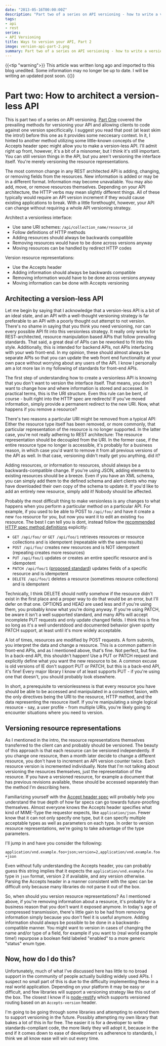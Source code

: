 ```yaml
---
date: "2013-05-16T00:00:00Z"
description: "Part two of a series on API versioning - how to write a version-less REST API"
tags:
- api
- rest
series:
- API Versioning
title: Ways to version your API, Part 2
image: version-api-part-2.png
summary: Part two of a series on API versioning - how to write a version-less REST API
---
```


{{<tip "warning">}}
This article was written long ago and imported to this blog unedited. Some information may no longer be up to date. I will be writing an updated post soon.
{{</tip>}}

# Part two: How to architect a version-less API

This is part two of a series on API versioning. [Part One](/blog/2013-05-09-ways-to-version-your-api/) covered the prevailing methods for versioning your API and allowing clients to code against one version specificically. I suggest you read that post (at least skim the intro!) before this one as it provides some neccesary context. In it, I hinted to another method utilizing some little-known concepts of the Accepts header spec might allow you to make a version-less API. I'll admit right up front, however, it's a bit of a misnomer, but I think it's still important. You can still version things in the API, but you aren't versioning the interface itself. You're merely versioning the resource representations.

The most common change in any REST architected API is adding, changing, or removing fields from the resources. New information is added or may be in a different format. Information may become unavailable. You may also add, move, or remove resources themselves. Depending on your API architecture, the HTTP verbs may mean slightly different things. All of these typically would require an API version increment if they would cause existing applications to break. With a little forethought, however, your API can change without requiring a whole API versioning strategy.

Architect a versionless interface:

* Use sane URI schemes: `/api/collection_name/resource_id`
* Follow definitions of HTTP methods
* Adding resources should always be backwards compatible
* Removing resources would have to be done across versions anyway
* Moving resources can be handled by redirect HTTP codes

Version resource representations:

* Use the Accepts header
* Adding information should always be backwards compatible
* Removing information would have to be done across versions anyway
* Moving information can be done with Accepts versioning

## Architecting a version-less API

Let me begin by saying that I acknowledge that a version-less API is a bit of an ideal state, and an API with a well-thought versioning strategy is far preferable to an API with a poorly thought out attempt to not version. There's no shame in saying that you think you need versioning, nor can every possible API fit into this versionless strategy. It really only works for REST-architected, resource manipulation based APIs that follow prevailing standards. That said, a great deal of APIs can be reworked to fit into this style. Additionally, this is intended for backend APIs, not APIs interfacing with your web front-end. In my opinion, these should almost always be separate APIs so that you can update the web front end functionality at your own pace without worrying about any users of the API. I know I personally am a lot more lax in my following of standards for front-end APIs. 

The first step of understanding how to create a versionless API is knowing that you don't want to version the interface itself. That means, you don't want to change how and where information is stored and accessed. In practical terms, this is the URI structure. Even this rule can be bent, of course - built right into the HTTP spec are redirects! If you've moved information, simply provide a permanent redirect to the new URI. Now, what happens if you remove a resource?

There's two reasons a particular URI might be removed from a typical API: Either the resource type itself has been removed, or more commonly, that particular representation of the resource is no longer supported. In the latter case, you're not really adhering to REST architecture: The resource representation should be decoupled from the URI. In the former case, if the entire resource type no longer is accessible, it's probably for a business reason, in which case you'd want to remove it from all previous versions of the API as well. In that case, versioning didn't really get you anything, did it?

Adding resources, or information to resources, should always be a backwards-compatible change. If you're using JSON, adding elements to existing resources should be a breeze. Even if you have an XML schema, you can simply add them to the defined schema and alert clients who may have downloaded their own copy of the schema to update it. If you'd like to add an entirely new resource, simply add it! Nobody should be affected.

Probably the most difficult thing to make versionless is any changes to what happens when you perform a particular method on a particular API. For example, if you used to be able to POST to `/api/foo/` and have it create a new `foo` resource for you, but now you want it to edit an existing `foo` resource. The best I can tell you is dont, instead follow the [recommended HTTP spec method definitions](http://www.w3.org/Protocols/rfc2616/rfc2616-sec9.html) explicitly:

* `GET /api/foo/` or `GET /api/foo/1` retrieves resources or resource collections and is idempotent (repeatable with the same results)
* `POST /api/foo/` creates new resources and is NOT idempotent (repeating creates more resources)
* `PUT /api/foo/1` updates or creates an entire specific resource and is idempotent
* `PATCH /api/foo/1` ([proposed standard](http://tools.ietf.org/html/rfc5789)) updates fields of a specific resource and is idempotent
* `DELETE /api/foo/1` deletes a resource (sometimes resource collections) and is idempotent

Technically, I think DELETE should notify somehow if the resource didn't exist in the first place and a proper way to do that would be an error, but I'll defer on that one. OPTIONS and HEAD are used less and if you're using them, you probably know what you're doing anyway. If you're using PATCH, be aware it isn't a well supported standard, and many APIs will accept incomplete PUT requests and only update changed fields. I think this is fine so long as it's a well understdood and documented behavior given spotty PATCH support, at least until it's more widely acceptable.

A lot of times, resources are modified by POST requests. A form submits, you interpret the data and change a resource. This is a common pattern in front-end APIs, and as I mentioned above, that's fine. Not perfect, but fine. In a back-end API, this shouldn't happen! Use a PUT or PATCH request and explicitly define what you want the new resource to be. A common excuse is old versions of IE don't support PUT or PATCH, but this is a back-end API, it's fine! Every major library I know of at least supports PUT - if you're using one that doesn't, you should probably look elsewhere.

In short, a prerequisite to versionlessness is that every resource you have should be able to be accessed and manipulated in a consistent fasion, with the only directives being the URI to the resource, HTTP method, and the data representing the resource itself. If you're manipulating a single logical resource - say, a user profile - from multiple URIs, you're likely going to encounter situations where you need to version.

## Versioning resource representations

As I mentioned in the intro, the resource representations themselves transferred to the client can and probably should be versioned. The beauty of this approach is that each resource can be versioned independently. If you change one resource, then a month later decide to change a different resource, you don't have to increment an API version counter twice. Each resource version is incremented individually. Note that I'm not talking about versioning the resources themselves, just the representation of the resource. If you have a versioned resource, for example a document that has previous revisions available, these should be accessed separately than the method I'm describing here.

Familiarizing yourself with the [Accept header spec](http://www.w3.org/Protocols/rfc2616/rfc2616-sec14.html) will probably help you understand the true depth of how far specs can go towards future-proofing themselves. Almost everyone knows the Accepts header specifies what kind of MIME-Type the requestor expects, like `application/json`. Fewer know that it can not only specify one type, but it can specify multiple acceptable types as well as parameters on each type. In order to version resource representations, we're going to take advantage of the type parameters.

I'll jump in and have you consider the following:

`application/vnd.example.foo+json;version=2,application/vnd.example.foo+json`

Even without fully understanding the Accepts header, you can probably guess this string implies that it expects the `application/vnd.example.foo` type in `json` format, version 2 if available, and any version otherwise. Parsing the Accepts header in a manner consistent with the spec can be difficult only because many libraries do not parse it out of the box. 

So, when should you version resource representations? As I mentioned above, if you're removing information about a resource, it's probably for a business reason that you don't want it exposed anymore. In today's age of compressed transmission, there's little gain to be had from removing information simply because you don't feel it is useful anymore. Adding information should always be possible to be done in a backwards-compatible manner. You might want to version in cases of changing the name and/or type of a field, for example if you want to (real world example time!) repurpose a boolean field labeled "enabled" to a more generic "status" enum type.

## Now, how do I do this?

Unfortunately, much of what I've discussed here has little to no broad support in the community of people actually building widely used APIs. I suspect no small part of this is due to the difficulty implementing these in a real world application. Depending on your platform it may be easy or difficult, and few libraries will support a versioning strategy like this out of the box. The closest I know if is [node-restify](http://mcavage.github.io/node-restify/#Routing) which supports versioned routing based on an `Accepts-version` header. 

I'm going to be going through some libraries and attempting to extend them to support versioning in the future. Possibly attempting my own library that bakes a lot of this in for free. The easier it is for a developer to write standards-compliant code, the more likely they will adopt it, because in the end if it comes down to ease of development vs adherence to standards, I think we all know ease will win out every time.
